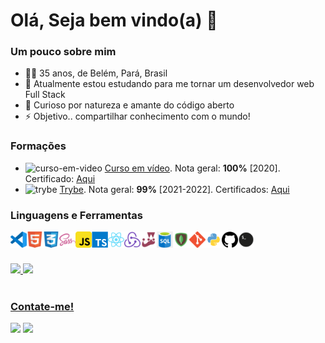 # Olá, Seja bem vindo(a) 👋

### Um pouco sobre mim

- 🧔🏽 35 anos, de Belém, Pará, Brasil
- 🌱 Atualmente estou estudando para me tornar um desenvolvedor web Full Stack 
- 👯 Curioso por natureza e amante do código aberto
- ⚡ Objetivo.. compartilhar conhecimento com o mundo!

### Formações

<ul>
  <li>
    <img alt="curso-em-video" width="24px" src="https://pbs.twimg.com/profile_images/378800000157650181/8e1bbdf27ff82759f9101e5e7dfc0c31_400x400.jpeg" />
    <span><a href="https://www.cursoemvideo.com/">Curso em vídeo</a>. Nota geral: <strong>100%</strong> [2020]. Certificado: <a href="https://www.cursoemvideo.com/validacao-de-certificado/?codigo=1FF15-6C61-7" target="_blank" rel="noreferrer">Aqui</a></span>
  </li>
  <li>
    <img alt="trybe" width="24px" src="https://scontent.fssa13-1.fna.fbcdn.net/v/t1.6435-9/129351852_2818690001753270_85015407846271114_n.jpg?_nc_cat=104&ccb=1-5&_nc_sid=09cbfe&_nc_ohc=OMCcrmH11QEAX-iUoDl&_nc_ht=scontent.fssa13-1.fna&oh=b3575de3b0b3772d8a2d83657663e83b&oe=619971DC" />
    <span><a href="https://www.betrybe.com/">Trybe</a>. Nota geral: <strong>99%</strong> [2021-2022]. Certificados: <a href="https://www.credential.net/profile/diegoserafimdesousa970614/wallet" target="_blank" rel="noreferrer">Aqui</a></span>
  </li>
</ul>


### Linguagens e Ferramentas

<img title="VS Code" align="left" alt="Visual Studio Code" width="26px" src="https://github.com/fabiosenracorrea/fabiosenracorrea/blob/master/icons/vscode.png" />
<img title="HTML5" align="left" alt="HTML5" width="26px" src="https://github.com/fabiosenracorrea/fabiosenracorrea/blob/master/icons/html5.png" />
<img title="CSS3" align="left" alt="CSS3" width="26px" src="https://github.com/fabiosenracorrea/fabiosenracorrea/blob/master/icons/css3.png" />
<img title="Sass" align="left" alt="Sass" width="26px" src="https://github.com/fabiosenracorrea/fabiosenracorrea/blob/master/icons/sass.png" />
<img title="JavaScript" align="left" alt="JavaScript" width="26px" src="https://github.com/fabiosenracorrea/fabiosenracorrea/blob/master/icons/javascript.png" />
<img title="Typescript" align="left" alt="Typescript" width="26px" src="https://github.com/fabiosenracorrea/fabiosenracorrea/blob/master/icons/typescript.png" />
<img title="React" align="left" alt="React" width="26px" src="https://github.com/fabiosenracorrea/fabiosenracorrea/blob/master/icons/react.png" />
<img title="Redux" align="left" alt="Redux" width="26px" src="https://github.com/fabiosenracorrea/fabiosenracorrea/blob/master/icons/redux.png" />
<img title="Jest" align="left" alt="Jest" width="26px" src="https://github.com/fabiosenracorrea/fabiosenracorrea/blob/master/icons/jest.png" />
<img title="SQL" align="left" alt="SQL" width="26px" src="https://github.com/fabiosenracorrea/fabiosenracorrea/blob/master/icons/sql.png" />
<img title="MongoDB" align="left" alt="MongoDB" width="26px" src="https://github.com/fabiosenracorrea/fabiosenracorrea/blob/master/icons/mongodb.png" />
<img title="Git" align="left" alt="Git" width="26px" src="https://github.com/fabiosenracorrea/fabiosenracorrea/blob/master/icons/git.png" />
<img title="python" align="left" alt="python" width="26px" src="https://github.com/fabiosenracorrea/fabiosenracorrea/blob/master/icons/python.png" />
<img title="GitHub" align="left" alt="GitHub" width="26px" src="https://github.com/fabiosenracorrea/fabiosenracorrea/blob/master/icons/github.png" />
<img title="Terminal" align="left" alt="Terminal" width="26px" src="https://github.com/fabiosenracorrea/fabiosenracorrea/blob/master/icons/terminal.png" />

<br />
<br />
<br />

<div align="left">
  <a href="https://github.com/DiSerafim">
  <img height="180em" src="https://github-readme-stats.vercel.app/api?username=DiSerafim&show_icons=true&theme=dracula&include_all_commits=true&count_private=true"/>
  <img height="180em" src="https://github-readme-stats.vercel.app/api/top-langs/?username=DiSerafim&layout=compact&langs_count=7&theme=dracula"/>
</div>
  
<br />

### Contate-me!
<div> 

  <a href = "mailto:diegoserafim1@gmail.com"><img src="https://img.shields.io/badge/-Gmail-%23333?style=for-the-badge&logo=gmail&logoColor=white" target="_blank"></a>
  <a href="https://www.linkedin.com/in/diego-serafim/" target="_blank"><img src="https://img.shields.io/badge/-LinkedIn-%230077B5?style=for-the-badge&logo=linkedin&logoColor=white" target="_blank"></a> 
  
</div>

<br />
